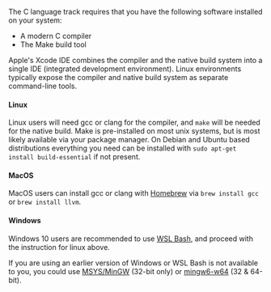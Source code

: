 The C language track requires that you have the following software installed
on your system:

* A modern C compiler
* The Make build tool

Apple's Xcode IDE combines the compiler and
the native build system into a single IDE (integrated development
environment). Linux environments typically expose the compiler and native
build system as separate command-line tools.


#### Linux

Linux users will need gcc or clang for the compiler, and `make` will be needed
for the native build. Make is pre-installed on most unix systems, but is most
likely available via your package manager. On Debian and Ubuntu based
distributions everything you need can be installed with `sudo apt-get install build-essential`
if not present.


#### MacOS

MacOS users can install gcc or clang with [Homebrew](http://brew.sh/) via
`brew install gcc` or `brew install llvm`.


#### Windows

Windows 10 users are recommended to use [WSL Bash](https://msdn.microsoft.com/en-us/commandline/wsl/about), and proceed with the instruction for linux above.

If you are using an earlier version of Windows or WSL Bash is not available to you, you could use [MSYS/MinGW](http://www.mingw.org/) (32-bit only) or [mingw6-w64](http://mingw-w64.org/doku.php) (32 & 64-bit).

